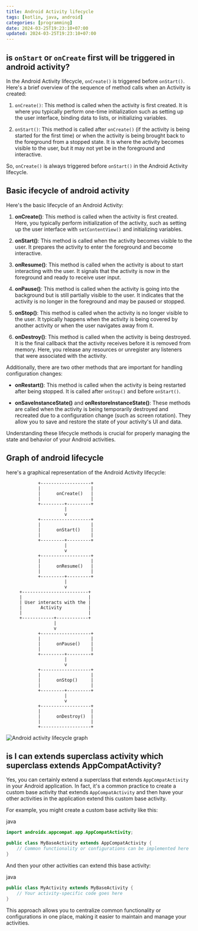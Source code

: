 ```yaml
---
title: Android Activity lifecycle
tags: [kotlin, java, android]
categories: [programming]
date: 2024-03-25T19:23:10+07:00
updated: 2024-03-25T19:23:10+07:00
---
```


## is `onStart` or `onCreate` first will be triggered in android activity?

In the Android Activity lifecycle, `onCreate()` is triggered before `onStart()`. Here's a brief overview of the sequence of method calls when an Activity is created:

1.  `onCreate()`: This method is called when the activity is first created. It is where you typically perform one-time initialization such as setting up the user interface, binding data to lists, or initializing variables.

2.  `onStart()`: This method is called after `onCreate()` (if the activity is being started for the first time) or when the activity is being brought back to the foreground from a stopped state. It is where the activity becomes visible to the user, but it may not yet be in the foreground and interactive.

So, `onCreate()` is always triggered before `onStart()` in the Android Activity lifecycle.

## Basic ifecycle of android activity

Here's the basic lifecycle of an Android Activity:

1.  **onCreate()**: This method is called when the activity is first created. Here, you typically perform initialization of the activity, such as setting up the user interface with `setContentView()` and initializing variables.

2.  **onStart()**: This method is called when the activity becomes visible to the user. It prepares the activity to enter the foreground and become interactive.

3.  **onResume()**: This method is called when the activity is about to start interacting with the user. It signals that the activity is now in the foreground and ready to receive user input.

4.  **onPause()**: This method is called when the activity is going into the background but is still partially visible to the user. It indicates that the activity is no longer in the foreground and may be paused or stopped.

5.  **onStop()**: This method is called when the activity is no longer visible to the user. It typically happens when the activity is being covered by another activity or when the user navigates away from it.

6.  **onDestroy()**: This method is called when the activity is being destroyed. It is the final callback that the activity receives before it is removed from memory. Here, you release any resources or unregister any listeners that were associated with the activity.

Additionally, there are two other methods that are important for handling configuration changes:

-   **onRestart()**: This method is called when the activity is being restarted after being stopped. It is called after `onStop()` and before `onStart()`.

-   **onSaveInstanceState()** and **onRestoreInstanceState()**: These methods are called when the activity is being temporarily destroyed and recreated due to a configuration change (such as screen rotation). They allow you to save and restore the state of your activity's UI and data.

Understanding these lifecycle methods is crucial for properly managing the state and behavior of your Android activities.

## Graph of android lifecycle

here's a graphical representation of the Android Activity lifecycle:

```
            +-------------------+
            |                   |
            |      onCreate()   |
            |                   |
            +---------+---------+
                      |
                      v
            +-------------------+
            |                   |
            |      onStart()    |
            |                   |
            +---------+---------+
                      |
                      v
            +-------------------+
            |                   |
            |      onResume()   |
            |                   |
            +---------+---------+
                      |
                      v
     +-------------------------+
     |                         |
     | User interacts with the |
     |       Activity          |
     |                         |
     +------------+------------+
                  |
                  v
            +-------------------+
            |                   |
            |      onPause()    |
            |                   |
            +---------+---------+
                      |
                      v
            +-------------------+
            |                   |
            |      onStop()     |
            |                   |
            +---------+---------+
                      |
                      v
            +-------------------+
            |                   |
            |      onDestroy()  |
            |                   |
            +-------------------+
```

![Android activity lifecycle graph](https://i.stack.imgur.com/VW8m8.jpg)

## is I can extends superclass activity which superclass extends AppCompatActivity?

Yes, you can certainly extend a superclass that extends `AppCompatActivity` in your Android application. In fact, it's a common practice to create a custom base activity that extends `AppCompatActivity` and then have your other activities in the application extend this custom base activity.

For example, you might create a custom base activity like this:

java

```java
import androidx.appcompat.app.AppCompatActivity;

public class MyBaseActivity extends AppCompatActivity {
    // Common functionality or configurations can be implemented here
}
```

And then your other activities can extend this base activity:

java

```java
public class MyActivity extends MyBaseActivity {
    // Your activity-specific code goes here
}
```

This approach allows you to centralize common functionality or configurations in one place, making it easier to maintain and manage your activities.
